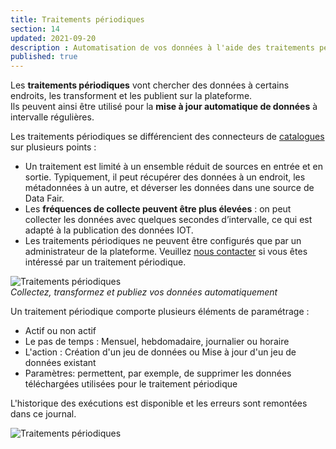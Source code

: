 ```yaml
---
title: Traitements périodiques
section: 14
updated: 2021-09-20
description : Automatisation de vos données à l'aide des traitements périodiques
published: true
---
```


Les **traitements périodiques** vont chercher des données à certains endroits, les transforment et les publient sur la plateforme.  
Ils peuvent ainsi être utilisé pour la **mise à jour automatique de données** à intervalle régulières.

Les traitements périodiques se différencient des connecteurs de [catalogues](./user-guide-backoffice/catalogues) sur plusieurs points :

* Un traitement est limité à un ensemble réduit de sources en entrée et en sortie. Typiquement, il peut récupérer des données à un endroit, les métadonnées à un autre, et déverser les données dans une source de Data&nbsp;Fair.
* Les **fréquences de collecte peuvent être plus élevées** : on peut collecter les données avec quelques secondes d’intervalle, ce qui est adapté à la publication des données IOT.
* Les traitements périodiques ne peuvent être configurés que par un administrateur de la plateforme. Veuillez [nous contacter](https://koumoul.com/contact) si vous êtes intéressé par un traitement périodique.  

![Traitements périodiques](./images/user-guide-backoffice/processings.jpg)  
*Collectez, transformez et publiez vos données automatiquement*


Un traitement périodique comporte plusieurs éléments de paramétrage :

* Actif ou non actif
* Le pas de temps : Mensuel, hebdomadaire, journalier ou horaire
* L'action : Création d'un jeu de données ou Mise à jour d'un jeu de données existant
* Paramètres: permettent, par exemple, de supprimer les données téléchargées utilisées pour le traitement périodique
<p> </p>
L'historique des exécutions est disponible et les erreurs sont remontées dans ce journal.

![Traitements périodiques](./images/user-guide-backoffice/processings-2.jpg)  
